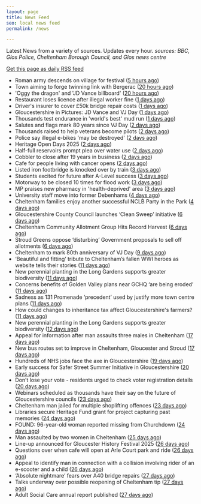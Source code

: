 ```yaml
---
layout: page
title: News Feed
seo: local news feed
permalink: /news

---
```


Latest News from a variety of sources. Updates every hour.
_sources: BBC, Glos Police, Cheltenham Borough Council, and Glos news centre_

[Get this page as daily RSS feed](/daily.rss)

<!-- news_marker starts -->
- Roman army descends on village for festival ([5 hours ago](https://www.bbc.com/news/articles/cq87403jx14o?at_medium=RSS&at_campaign=rss))
- Town aiming to forge twinning link with Bergerac ([20 hours ago](https://www.bbc.com/news/articles/c4gzv7jmvxjo?at_medium=RSS&at_campaign=rss))
- 'Oggy the dragon' and 'JD Vance billboard' ([20 hours ago](https://www.bbc.com/news/articles/cjeyz28j3x9o?at_medium=RSS&at_campaign=rss))
- Restaurant loses licence after illegal worker fine ([1 days ago](https://www.bbc.com/news/articles/cewyj8y0dzjo?at_medium=RSS&at_campaign=rss))
- Driver's insurer to cover £50k bridge repair costs ([1 days ago](https://www.bbc.com/news/articles/cjdyr09jg4go?at_medium=RSS&at_campaign=rss))
- Gloucestershire in Pictures: JD Vance and VJ Day ([1 days ago](https://www.bbc.com/news/articles/c4gzwn8lg9lo?at_medium=RSS&at_campaign=rss))
- Thousands test endurance in 'world's best' mud run ([1 days ago](https://www.bbc.com/news/articles/cpwyvzvjlg1o?at_medium=RSS&at_campaign=rss))
- Salutes and flags mark 80 years since VJ Day ([2 days ago](https://www.bbc.com/news/articles/cp947derm8xo?at_medium=RSS&at_campaign=rss))
- Thousands raised to help veterans become pilots ([2 days ago](https://www.bbc.com/news/articles/cg50109gv0zo?at_medium=RSS&at_campaign=rss))
- Police say illegal e-bikes 'may be destroyed' ([2 days ago](https://www.bbc.com/news/articles/cy7yen56m4vo?at_medium=RSS&at_campaign=rss))
- Heritage Open Days 2025 ([2 days ago](https://www.cheltenham.gov.uk/news/article/3041/heritage_open_days_2025))
- Half-full reservoirs prompt plea over water use ([2 days ago](https://www.bbc.com/news/articles/c3r4v53wvp2o?at_medium=RSS&at_campaign=rss))
- Cobbler to close after 19 years in business ([2 days ago](https://www.bbc.com/news/articles/c8jpm8rlwk8o?at_medium=RSS&at_campaign=rss))
- Cafe for people living with cancer opens ([2 days ago](https://www.bbc.com/news/articles/c0r70500yljo?at_medium=RSS&at_campaign=rss))
- Listed iron footbridge is knocked over by train ([3 days ago](https://www.bbc.com/news/articles/cgjyd194gp0o?at_medium=RSS&at_campaign=rss))
- Students excited for future after A-Level success ([3 days ago](https://www.bbc.com/news/articles/c24zl91enydo?at_medium=RSS&at_campaign=rss))
- Motorway to be closed 10 times for flood work ([3 days ago](https://www.bbc.com/news/articles/czr6183d68do?at_medium=RSS&at_campaign=rss))
- MP praises new pharmacy in 'health-deprived' area ([3 days ago](https://www.bbc.com/news/articles/c4gzz09w4dqo?at_medium=RSS&at_campaign=rss))
- University staff move into former Debenhams ([4 days ago](https://www.bbc.com/news/articles/c4gl702dxkxo?at_medium=RSS&at_campaign=rss))
- Cheltenham families enjoy another successful NCLB Party in the Park ([4 days ago](https://www.cheltenham.gov.uk/news/article/3040/cheltenham_families_enjoy_another_successful_nclb_party_in_the_park))
- Gloucestershire County Council launches ‘Clean Sweep’ initiative ([6 days ago](https://gloucesternewscentre.co.uk/gloucestershire-county-council-launches-clean-sweep-initiative/))
- Cheltenham Community Allotment Group Hits Record Harvest ([6 days ago](https://gloucesternewscentre.co.uk/cheltenham-community-allotment-group-hits-record-harvest/))
- Stroud Greens oppose ‘disturbing’ Government proposals to sell off allotments ([6 days ago](https://gloucesternewscentre.co.uk/stroud-greens-oppose-disturbing-government-proposals-to-sell-off-allotments/))
- Cheltenham to mark 80th anniversary of VJ Day ([9 days ago](https://www.cheltenham.gov.uk/news/article/3039/cheltenham_to_mark_80th_anniversary_of_vj_day))
- ‘Beautiful and fitting’ tribute to Cheltenham’s fallen WWI heroes as website tells their stories ([11 days ago](https://gloucesternewscentre.co.uk/beautiful-and-fitting-tribute-to-cheltenhams-fallen-wwi-heroes-as-website-tells-their-stories/))
- New perennial planting in the Long Gardens supports greater biodiversity ([11 days ago](https://gloucesternewscentre.co.uk/new-perennial-planting-in-the-long-gardens-supports-greater-biodiversity/))
- Concerns benefits of Golden Valley plans near GCHQ ‘are being eroded’ ([11 days ago](https://gloucesternewscentre.co.uk/concerns-benefits-of-golden-valley-plans-near-gchq-are-being-eroded/))
- Sadness as 131 Promenade ‘precedent’ used by justify more town centre plans ([11 days ago](https://gloucesternewscentre.co.uk/sadness-as-131-promenade-precedent-used-by-justify-more-town-centre-plans/))
- How could changes to inheritance tax affect Gloucestershire's farmers? ([11 days ago](https://www.bbc.co.uk/sounds/play/p0lvg6lv?at_medium=RSS&at_campaign=rss))
- New perennial planting in the Long Gardens supports greater biodiversity ([12 days ago](https://www.cheltenham.gov.uk/news/article/3038/new_perennial_planting_in_the_long_gardens_supports_greater_biodiversity))
- Appeal for information after man assaults three males in Cheltenham ([17 days ago](https://gloucesternewscentre.co.uk/appeal-for-information-after-man-assaults-three-males-in-cheltenham/))
- New bus routes set to improve in Cheltenham, Gloucester and Stroud ([17 days ago](https://gloucesternewscentre.co.uk/new-bus-routes-set-to-improve-in-cheltenham-gloucester-and-stroud/))
- Hundreds of NHS jobs face the axe in Gloucestershire ([19 days ago](https://gloucesternewscentre.co.uk/hundreds-of-nhs-jobs-face-the-axe-in-gloucestershire/))
- Early success for Safer Street Summer Initiative in Gloucestershire ([20 days ago](https://gloucesternewscentre.co.uk/early-success-for-safer-street-summer-initiative-in-gloucestershire/))
- Don’t lose your vote - residents urged to check voter registration details ([20 days ago](https://www.cheltenham.gov.uk/news/article/3037/dont_lose_your_vote_-_residents_urged_to_check_voter_registration_details))
- Webinars scheduled as thousands have their say on the future of Gloucestershire councils ([23 days ago](https://gloucesternewscentre.co.uk/webinars-scheduled-as-thousands-have-their-say-on-the-future-of-gloucestershire-councils/))
- Cheltenham man jailed for multiple shoplifting offences ([23 days ago](https://gloucesternewscentre.co.uk/cheltenham-man-jailed-for-multiple-shoplifting-offences/))
- Libraries secure Heritage Fund grant for project capturing past memories ([24 days ago](https://gloucesternewscentre.co.uk/libraries-secure-heritage-fund-grant-for-project-capturing-past-memories/))
- FOUND: 96-year-old woman reported missing from Churchdown ([24 days ago](https://gloucesternewscentre.co.uk/search-for-96-year-old-woman-reported-missing-from-churchdown/))
- Man assaulted by two women in Cheltenham ([25 days ago](https://gloucesternewscentre.co.uk/man-assaulted-by-two-women-in-cheltenham/))
- Line-up announced for Gloucester History Festival 2025 ([26 days ago](https://gloucesternewscentre.co.uk/line-up-announced-for-gloucester-history-festival-2025/))
- Questions over when cafe will open at Arle Court park and ride ([26 days ago](https://gloucesternewscentre.co.uk/questions-over-when-cafe-will-open-at-arle-court-park-and-ride/))
- Appeal to identify man in connection with a collision involving rider of an e-scooter and a child ([26 days ago](https://gloucesternewscentre.co.uk/appeal-to-identify-man-in-connection-with-a-collision-involving-rider-of-an-e-scooter-and-a-child/))
- ‘Absolute nightmare’ fears over A40 bridge repairs ([27 days ago](https://gloucesternewscentre.co.uk/absolute-nightmare-fears-over-a40-bridge-repairs/))
- Talks underway over possible reopening of Cheltenham tip ([27 days ago](https://gloucesternewscentre.co.uk/talks-underway-over-possible-reopening-of-cheltenham-tip/))
- Adult Social Care annual report published ([27 days ago](https://gloucesternewscentre.co.uk/adult-social-care-annual-report-published/))

<!-- news_marker ends -->
